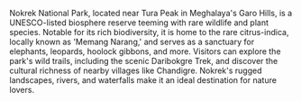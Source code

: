 Nokrek National Park, located near Tura Peak in Meghalaya's Garo Hills, is a UNESCO-listed biosphere reserve teeming with rare wildlife and plant species. Notable for its rich biodiversity, it is home to the rare citrus-indica, locally known as 'Memang Narang,' and serves as a sanctuary for elephants, leopards, hoolock gibbons, and more. Visitors can explore the park's wild trails, including the scenic Daribokgre Trek, and discover the cultural richness of nearby villages like Chandigre. Nokrek's rugged landscapes, rivers, and waterfalls make it an ideal destination for nature lovers.